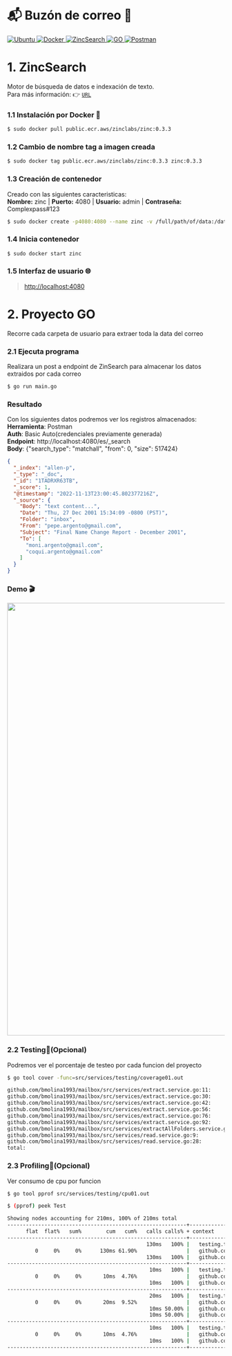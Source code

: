 # 📬 Buzón de correo 📧
<p>
  <a href="https://ubuntu.com/" target="_blank">
    <img
      src="https://img.shields.io/badge/v22.04-gray?style=flat&logo=ubuntu&logoColor=white&label=Ubuntu&labelColor=e95420"
      alt="Ubuntu"
    />
  </a>
  <a href="https://www.docker.com/" target="_blank">
    <img
      src="https://img.shields.io/badge/v20.10.21-gray?style=flat&logo=docker&logoColor=white&label=Docker&labelColor=46a2f1"
      alt="Docker"
    />
  </a>
  <a href="https://zincsearch.com/" target="_blank">
    <img
      src="https://img.shields.io/badge/v0.3.3-gray?style=flat&logo=ZincSearch&logoColor=white&label=ZincSearch&labelColor=009485"
      alt="ZincSearch"
    />
  </a>
  <a href="https://go.dev/" target="_blank">
    <img
      src="https://img.shields.io/badge/v1.19.2-gray?style=flat&logo=go&logoColor=white&label=GO&labelColor=007d9c"
      alt="GO"
    />
  </a>
  <a href="https://www.postman.com/" target="_blank">
    <img
      src="https://img.shields.io/badge/v10.2.2-gray?style=flat&logo=postman&logoColor=white&label=Postman&labelColor=ff6c37"
      alt="Postman"
    />
  </a>
</p>

# 1. ZincSearch
Motor de búsqueda de datos e indexación de texto.  
Para más información: 👉 [`URL`](https://docs.zincsearch.com/quickstart/)

### 1.1 Instalación por Docker 🐋
```bash
$ sudo docker pull public.ecr.aws/zinclabs/zinc:0.3.3
```
### 1.2 Cambio de nombre tag a imagen creada
```bash
$ sudo docker tag public.ecr.aws/zinclabs/zinc:0.3.3 zinc:0.3.3
```
### 1.3 Creación de contenedor
Creado con las siguientes caracteristicas:  
**Nombre:** zinc | **Puerto:** 4080 | **Usuario:** admin | **Contraseña:** Complexpass#123
```bash
$ sudo docker create -p4080:4080 --name zinc -v /full/path/of/data:/data -e ZINC_DATA_PATH="/data" -e ZINC_FIRST_ADMIN_USER=admin -e ZINC_FIRST_ADMIN_PASSWORD=Complexpass#123 zinc:0.3.3
```
### 1.4 Inicia contenedor
```bash
$ sudo docker start zinc
```
### 1.5 Interfaz de usuario 🌐
>[http://localhost:4080](http://localhost:4080)

# 2. Proyecto GO
Recorre cada carpeta de usuario para extraer toda la data del correo

### 2.1 Ejecuta programa
Realizara un post a endpoint de ZinSearch para almacenar los datos extraidos por cada correo
```bash
$ go run main.go
```

### Resultado
Con los siguientes datos podremos ver los registros almacenados:  
**Herramienta**: Postman  
**Auth**: Basic Auto(credenciales previamente generada)  
**Endpoint**: http://localhost:4080/es/_search  
**Body**: {"search_type": "matchall", "from": 0, "size": 517424}  

```json
{
  "_index": "allen-p",
  "_type": "_doc",
  "_id": "1TADRXR63TB",
  "_score": 1,
  "@timestamp": "2022-11-13T23:00:45.802377216Z",
  "_source": {
    "Body": "text content...",
    "Date": "Thu, 27 Dec 2001 15:34:09 -0800 (PST)",
    "Folder": "inbox",
    "From": "pepe.argento@gmail.com",
    "Subject": "Final Name Change Report - December 2001",
    "To": [
      "moni.argento@gmail.com",
      "coqui.argento@gmail.com"
    ]
  }
}
```
### Demo 🎬
<img width="1000" src="./demo/mailbox.backend.gif"/>

### 2.2 Testing📶(Opcional)
Podremos ver el porcentaje de testeo por cada funcion del proyecto
```bash
$ go tool cover -func=src/services/testing/coverage01.out
```
```bash
github.com/bmolina1993/mailbox/src/services/extract.service.go:11:              ExtractData             100.0%
github.com/bmolina1993/mailbox/src/services/extract.service.go:30:              extractPropDate         100.0%
github.com/bmolina1993/mailbox/src/services/extract.service.go:42:              extractPropFrom         100.0%
github.com/bmolina1993/mailbox/src/services/extract.service.go:56:              extractPropTo           100.0%
github.com/bmolina1993/mailbox/src/services/extract.service.go:76:              extractPropSubject      100.0%
github.com/bmolina1993/mailbox/src/services/extract.service.go:92:              ExtractDataPerFile      100.0%
github.com/bmolina1993/mailbox/src/services/extractAllFolders.service.go:7:     ExtractAllFolders       100.0%
github.com/bmolina1993/mailbox/src/services/read.service.go:9:                  ReadDirFile             100.0%
github.com/bmolina1993/mailbox/src/services/read.service.go:28:                 ReadFile                100.0%
total:                                                                          (statements)            100.0%
```
### 2.3 Profiling📶(Opcional)
Ver consumo de cpu por funcion
```bash
$ go tool pprof src/services/testing/cpu01.out
```
```bash
$ (pprof) peek Test
```
```bash
Showing nodes accounting for 210ms, 100% of 210ms total
----------------------------------------------------------+-------------
      flat  flat%   sum%        cum   cum%   calls calls% + context 	 	 
----------------------------------------------------------+-------------
                                             130ms   100% |   testing.tRunner
         0     0%     0%      130ms 61.90%                |   github.com/bmolina1993/mailbox/src/services.TestExtractAllFolders
                                             130ms   100% |   github.com/bmolina1993/mailbox/src/services.ExtractAllFolders
----------------------------------------------------------+-------------
                                              10ms   100% |   testing.tRunner
         0     0%     0%       10ms  4.76%                |   github.com/bmolina1993/mailbox/src/services.TestExtractData
                                              10ms   100% |   github.com/bmolina1993/mailbox/src/services.ReadFile (inline)
----------------------------------------------------------+-------------
                                              20ms   100% |   testing.tRunner
         0     0%     0%       20ms  9.52%                |   github.com/bmolina1993/mailbox/src/services.TestExtractPropSubject
                                              10ms 50.00% |   github.com/bmolina1993/mailbox/src/services.ReadDirFile
                                              10ms 50.00% |   github.com/bmolina1993/mailbox/src/services.extractPropSubject
----------------------------------------------------------+-------------
                                              10ms   100% |   testing.tRunner
         0     0%     0%       10ms  4.76%                |   github.com/bmolina1993/mailbox/src/services.TestExtractPropTo
                                              10ms   100% |   github.com/bmolina1993/mailbox/src/services.ReadFile (inline)
----------------------------------------------------------+-------------
```
